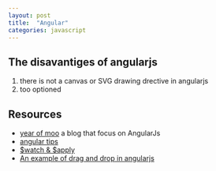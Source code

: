 ```yaml
---
layout: post
title:  "Angular"
categories: javascript
---
```

## The disavantiges of angularjs
1. there is not a canvas or SVG drawing drective in angularjs
2. too optioned

## Resources
* [year of moo](http://www.yearofmoo.com/) a blog that focus on AngularJs
* [angular tips](http://angular-tips.com/)
* [$watch & $apply](http://stackoverflow.com/questions/15112584/using-scope-watch-and-scope-apply)
* [An example of drag and drop in angularjs](http://css.dzone.com/articles/drag-and-drop-angularjs-using)